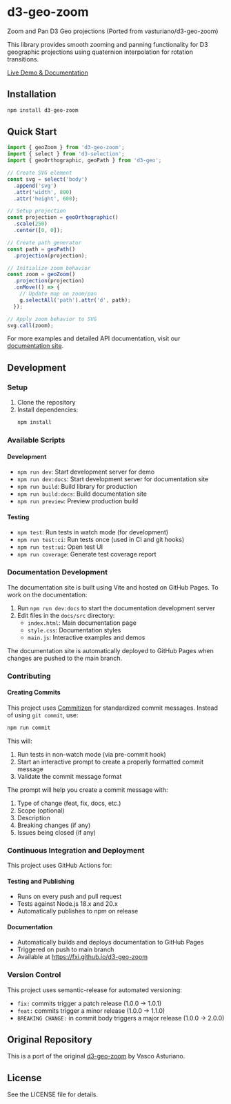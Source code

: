 # d3-geo-zoom

Zoom and Pan D3 Geo projections (Ported from vasturiano/d3-geo-zoom)

This library provides smooth zooming and panning functionality for D3 geographic projections using quaternion interpolation for rotation transitions.

[Live Demo & Documentation](https://fxi.github.io/d3-geo-zoom)

## Installation

```bash
npm install d3-geo-zoom
```

## Quick Start

```javascript
import { geoZoom } from 'd3-geo-zoom';
import { select } from 'd3-selection';
import { geoOrthographic, geoPath } from 'd3-geo';

// Create SVG element
const svg = select('body')
  .append('svg')
  .attr('width', 800)
  .attr('height', 600);

// Setup projection
const projection = geoOrthographic()
  .scale(250)
  .center([0, 0]);

// Create path generator
const path = geoPath()
  .projection(projection);

// Initialize zoom behavior
const zoom = geoZoom()
  .projection(projection)
  .onMove(() => {
    // Update map on zoom/pan
    g.selectAll('path').attr('d', path);
  });

// Apply zoom behavior to SVG
svg.call(zoom);
```

For more examples and detailed API documentation, visit our [documentation site](https://fxi.github.io/d3-geo-zoom).

## Development

### Setup

1. Clone the repository
2. Install dependencies:
   ```bash
   npm install
   ```

### Available Scripts

#### Development
- `npm run dev`: Start development server for demo
- `npm run dev:docs`: Start development server for documentation site
- `npm run build`: Build library for production
- `npm run build:docs`: Build documentation site
- `npm run preview`: Preview production build

#### Testing
- `npm test`: Run tests in watch mode (for development)
- `npm run test:ci`: Run tests once (used in CI and git hooks)
- `npm run test:ui`: Open test UI
- `npm run coverage`: Generate test coverage report

### Documentation Development

The documentation site is built using Vite and hosted on GitHub Pages. To work on the documentation:

1. Run `npm run dev:docs` to start the documentation development server
2. Edit files in the `docs/src` directory:
   - `index.html`: Main documentation page
   - `style.css`: Documentation styles
   - `main.js`: Interactive examples and demos

The documentation site is automatically deployed to GitHub Pages when changes are pushed to the main branch.

### Contributing

#### Creating Commits

This project uses [Commitizen](https://github.com/commitizen/cz-cli) for standardized commit messages. Instead of using `git commit`, use:

```bash
npm run commit
```

This will:
1. Run tests in non-watch mode (via pre-commit hook)
2. Start an interactive prompt to create a properly formatted commit message
3. Validate the commit message format

The prompt will help you create a commit message with:
1. Type of change (feat, fix, docs, etc.)
2. Scope (optional)
3. Description
4. Breaking changes (if any)
5. Issues being closed (if any)

### Continuous Integration and Deployment

This project uses GitHub Actions for:

#### Testing and Publishing
- Runs on every push and pull request
- Tests against Node.js 18.x and 20.x
- Automatically publishes to npm on release

#### Documentation
- Automatically builds and deploys documentation to GitHub Pages
- Triggered on push to main branch
- Available at https://fxi.github.io/d3-geo-zoom

### Version Control

This project uses semantic-release for automated versioning:

- `fix:` commits trigger a patch release (1.0.0 -> 1.0.1)
- `feat:` commits trigger a minor release (1.0.0 -> 1.1.0)
- `BREAKING CHANGE:` in commit body triggers a major release (1.0.0 -> 2.0.0)

## Original Repository

This is a port of the original [d3-geo-zoom](https://github.com/vasturiano/d3-geo-zoom) by Vasco Asturiano.

## License

See the LICENSE file for details.
